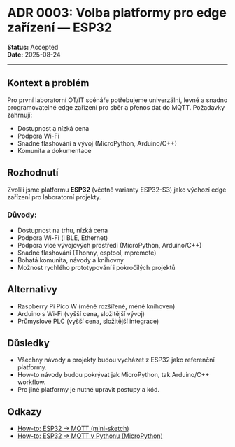 # ADR 0003: Volba platformy pro edge zařízení — ESP32

**Status:** Accepted  
**Date:** 2025-08-24

---

## Kontext a problém

Pro první laboratorní OT/IT scénáře potřebujeme univerzální, levné a snadno programovatelné edge zařízení pro sběr a přenos dat do MQTT. Požadavky zahrnují:
- Dostupnost a nízká cena
- Podpora Wi-Fi
- Snadné flashování a vývoj (MicroPython, Arduino/C++)
- Komunita a dokumentace

## Rozhodnutí

Zvolili jsme platformu **ESP32** (včetně varianty ESP32-S3) jako výchozí edge zařízení pro laboratorní projekty.

### Důvody:
- Dostupnost na trhu, nízká cena
- Podpora Wi-Fi (i BLE, Ethernet)
- Podpora více vývojových prostředí (MicroPython, Arduino/C++)
- Snadné flashování (Thonny, esptool, mpremote)
- Bohatá komunita, návody a knihovny
- Možnost rychlého prototypování i pokročilých projektů

## Alternativy
- Raspberry Pi Pico W (méně rozšířené, méně knihoven)
- Arduino s Wi-Fi (vyšší cena, složitější vývoj)
- Průmyslové PLC (vyšší cena, složitější integrace)

## Důsledky
- Všechny návody a projekty budou vycházet z ESP32 jako referenční platformy.
- How-to návody budou pokrývat jak MicroPython, tak Arduino/C++ workflow.
- Pro jiné platformy je nutné upravit postupy a kód.

## Odkazy
- [How-to: ESP32 → MQTT (mini-sketch)](../how-to/esp32-mqtt.md)
- [How-to: ESP32 → MQTT v Pythonu (MicroPython)](../how-to/esp32-micropython-mqtt.md)
